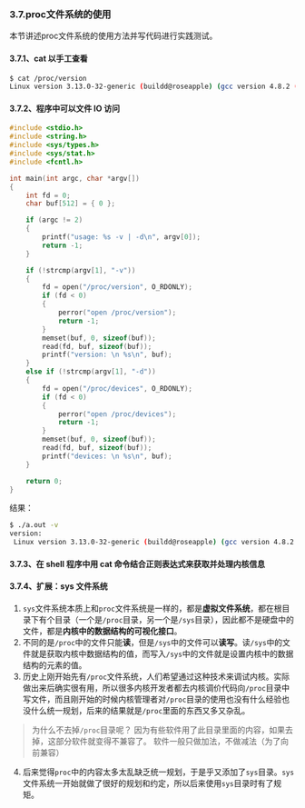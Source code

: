 ### 3.7.proc文件系统的使用
本节讲述proc文件系统的使用方法并写代码进行实践测试。

#### 3.7.1、cat 以手工查看
```bash
$ cat /proc/version
Linux version 3.13.0-32-generic (buildd@roseapple) (gcc version 4.8.2 (Ubuntu 4.8.2-19ubuntu1) ) #57-Ubuntu SMP Tue Jul 15 03:51:12 UTC 2014
```

#### 3.7.2、程序中可以文件 IO 访问
```c++
#include <stdio.h>
#include <string.h>
#include <sys/types.h>
#include <sys/stat.h>
#include <fcntl.h>

int main(int argc, char *argv[])
{
    int fd = 0;
    char buf[512] = { 0 };

    if (argc != 2)
    {
        printf("usage: %s -v | -d\n", argv[0]);
        return -1;
    }

    if (!strcmp(argv[1], "-v"))
    {
        fd = open("/proc/version", O_RDONLY);
        if (fd < 0)
        {
            perror("open /proc/version");
            return -1;
        }
        memset(buf, 0, sizeof(buf));
        read(fd, buf, sizeof(buf));
        printf("version: \n %s\n", buf);
    }
    else if (!strcmp(argv[1], "-d"))
    {
        fd = open("/proc/devices", O_RDONLY);
        if (fd < 0)
        {
            perror("open /proc/devices");
            return -1;
        }
        memset(buf, 0, sizeof(buf));
        read(fd, buf, sizeof(buf));
        printf("devices: \n %s\n", buf);
    }

    return 0;
}
```
结果：
```bash
$ ./a.out -v
version:
 Linux version 3.13.0-32-generic (buildd@roseapple) (gcc version 4.8.2 (Ubuntu 4.8.2-19ubuntu1) ) #57-Ubuntu SMP Tue Jul 15 03:51:12 UTC 2014
```

#### 3.7.3、在 shell 程序中用 cat 命令结合正则表达式来获取并处理内核信息

#### 3.7.4、扩展：sys 文件系统
1. `sys`文件系统本质上和`proc`文件系统是一样的，都是**虚拟文件系统**，都在根目录下有个目录（一个是`/proc`目录，另一个是`/sys`目录），因此都不是硬盘中的文件，都是**内核中的数据结构的可视化接口**。
2. 不同的是`/proc`中的文件只能**读**，但是`/sys`中的文件可以**读写**。读`/sys`中的文件就是获取内核中数据结构的值，而写入`/sys`中的文件就是设置内核中的数据结构的元素的值。
3. 历史上刚开始先有`/proc`文件系统，人们希望通过这种技术来调试内核。实际做出来后确实很有用，所以很多内核开发者都去内核调价代码向`/proc`目录中写文件，而且刚开始的时候内核管理者对`/proc`目录的使用也没有什么经验也没什么统一规划，后来的结果就是`/proc`里面的东西又多又杂乱。
> 为什么不去掉`/proc`目录呢？
> 因为有些软件用了此目录里面的内容，如果去掉，这部分软件就变得不兼容了。
> 软件一般只做加法，不做减法（为了向前兼容）
4. 后来觉得`proc`中的内容太多太乱缺乏统一规划，于是乎又添加了`sys`目录。`sys`文件系统一开始就做了很好的规划和约定，所以后来使用`sys`目录时有了规矩。
